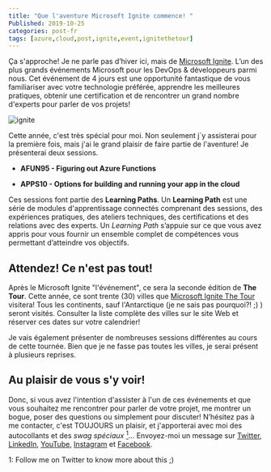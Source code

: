 ```yaml
---
title: "Que l'aventure Microsoft Ignite commence! " 
Published: 2019-10-25
categories: post-fr
tags: [azure,cloud,post,ignite,event,ignitethetour]
---
```


Ça s'approche! Je ne parle pas d’hiver ici, mais de [Microsoft Ignite](https://www.microsoft.com/en-us/ignite). L’un des plus grands événements Microsoft pour les DevOps & développeurs parmi nous. Cet événement de 4 jours est une opportunité fantastique de vous familiariser avec votre technologie préférée, apprendre les meilleures pratiques, obtenir une certification et de rencontrer un grand nombre d'experts pour parler de vos projets!

![ignite][ignite]

Cette année, c'est très spécial pour moi. Non seulement j`y assisterai pour la première fois, mais j'ai le grand plaisir de faire partie de l'aventure! Je présenterai deux sessions.

- **AFUN95 - Figuring out Azure Functions**

- **APPS10 - Options for building and running your app in the cloud**

Ces sessions font partie des **Learning Paths**. Un **Learning Path** est une série de modules d'apprentissage connectés comprenant des sessions, des expériences pratiques, des ateliers techniques, des certifications et des relations avec des experts. Un *Learning Path* s’appuie sur ce que vous avez appris pour vous fournir un ensemble complet de compétences vous permettant d’atteindre vos objectifs.

## Attendez! Ce n'est pas tout!

Après le Microsoft Ignite "l'événement", ce sera la seconde édition de **The Tour**.  Cette année, ce sont trente (30) villes que [Microsoft Ignite The Tour](https://www.microsoft.com/en-ca/ignite-the-tour/) visitera! Tous les continents, sauf l'Antarctique (je ne sais pas pourquoi?! ;) ) seront visités. Consulter la liste complète des villes sur le site Web et réserver ces dates sur votre calendrier!

Je vais également présenter de nombreuses sessions différentes au cours de cette tournée. Bien que je ne fasse pas toutes les villes, je serai présent à plusieurs reprises.

## Au plaisir de vous s'y voir!

Donc, si vous avez l'intention d'assister à l'un de ces événements et que vous souhaitez me rencontrer pour parler de votre projet, me montrer un bogue, poser des questions ou simplement pour discuter! N’hésitez pas à me contacter, c'est TOUJOURS un plaisir, et j'apporterai avec moi des autocollants et des *swag spéciaux* [<sup>1</sup>](#1)... Envoyez-moi un message sur [Twitter](http://www.twitch.com/fboucheros), [LinkedIn](https://www.linkedin.com/in/fboucheros/), [YouTube](https://www.youtube.com/fboucheros), [Instagram](https://www.instagram.com/frankysnotes/) et [Facebook](https://www.facebook.com/frankysnotes).


<a class="anchor" id="1">1</a>: Follow me on Twitter to know more about this ;)


[ignite]: /content/images/2019/10/ignite.jpg "Microsoft Ignite"